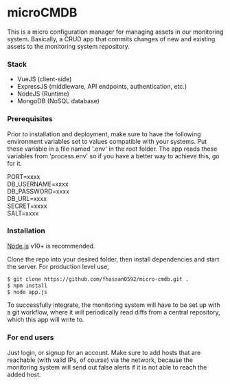 # microCMDB

This is a micro configuration manager for managing assets in our monitoring system. Basically, a CRUD app that commits changes of new and existing assets to the monitoring system repository.

### Stack
  - VueJS (client-side)
  - ExpressJS (middleware, API endpoints, authentication, etc.)
  - NodeJS (Runtime)
  - MongoDB (NoSQL database)

### Prerequisites

Prior to installation and deployment, make sure to have the following environment variables set to values compatible with your systems. Put these variable in a file named '.env' in the root folder. The app reads these variables from 'process.env' so if you have a better way to achieve this, go for it.

PORT=xxxx  
DB_USERNAME=xxxx  
DB_PASSWORD=xxxx  
DB_URL=xxxx  
SECRET=xxxx  
SALT=xxxx  

### Installation

[Node.js](https://nodejs.org/) v10+ is recommended.

Clone the repo into your desired folder, then install dependencies and start the server. For production level use, 

```sh
$ git clone https://github.com/fhassan0592/micro-cmdb.git .
$ npm install
$ node app.js
```
To successfully integrate, the monitoring system will have to be set up with a git workflow, where it will periodically read diffs from a central repository, which this app will write to.

### For end users

Just login, or signup for an account. Make sure to add hosts that are reachable (with valid IPs, of course) via the network, because the monitoring system will send out false alerts if it is not able to reach the added host.

